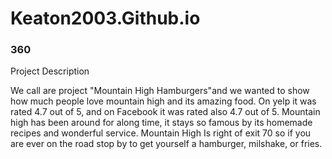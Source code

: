 # Keaton2003.Github.io
### 360

<script src='//vizor.io/static/scripts/vizor-360-embed.js' data-vizorurl='//vizor.io/embed/sophia2004/mountain-high-hamburgers'></script>

Project Description

We call are project "Mountain High Hamburgers"and we wanted to show how much people love mountain high and its amazing food. On yelp it was rated 4.7 out of 5, and on Facebook it was rated also 4.7 out of 5. Mountain high has been around for along time, it stays so famous by its homemade recipes and wonderful service. Mountain High Is right of exit 70 so if you are ever on the road stop by to get yourself a hamburger, milshake, or fries.
